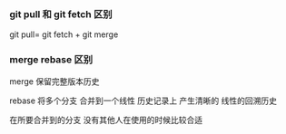 ### git pull 和 git fetch 区别
git pull= git fetch + git merge

### merge rebase 区别

merge 保留完整版本历史  


rebase 将多个分支 合并到一个线性 历史记录上 产生清晰的 线性的回溯历史

在所要合并到的分支 没有其他人在使用的时候比较合适




